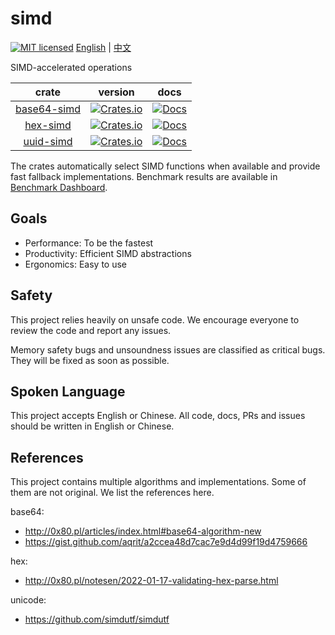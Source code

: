 # simd

[![MIT licensed][mit-badge]][mit-url] [English](./README.md) | [中文](./README.zh-CN.md)

[mit-badge]: https://img.shields.io/badge/license-MIT-blue.svg
[mit-url]: ./LICENSE

SIMD-accelerated operations

|                crate                 |                                                version                                                |                                      docs                                      |
| :----------------------------------: | :---------------------------------------------------------------------------------------------------: | :----------------------------------------------------------------------------: |
| [base64-simd](./crates/base64-simd/) | [![Crates.io](https://img.shields.io/crates/v/base64-simd.svg)](https://crates.io/crates/base64-simd) | [![Docs](https://docs.rs/base64-simd/badge.svg)](https://docs.rs/base64-simd/) |
|    [hex-simd](./crates/hex-simd/)    |    [![Crates.io](https://img.shields.io/crates/v/hex-simd.svg)](https://crates.io/crates/hex-simd)    |    [![Docs](https://docs.rs/hex-simd/badge.svg)](https://docs.rs/hex-simd/)    |
|   [uuid-simd](./crates/uuid-simd/)   |   [![Crates.io](https://img.shields.io/crates/v/uuid-simd.svg)](https://crates.io/crates/uuid-simd)   |   [![Docs](https://docs.rs/uuid-simd/badge.svg)](https://docs.rs/uuid-simd/)   |

The crates automatically select SIMD functions when available and provide fast fallback implementations. Benchmark results are available in [Benchmark Dashboard](https://github.com/Nugine/simd/issues/25).

## Goals

+ Performance: To be the fastest
+ Productivity: Efficient SIMD abstractions
+ Ergonomics: Easy to use

## Safety

This project relies heavily on unsafe code. We encourage everyone to review the code and report any issues.

Memory safety bugs and unsoundness issues are classified as critical bugs. They will be fixed as soon as possible.

## Spoken Language

This project accepts English or Chinese. All code, docs, PRs and issues should be written in English or Chinese.

## References

This project contains multiple algorithms and implementations. Some of them are not original. We list the references here.

base64:

+ <http://0x80.pl/articles/index.html#base64-algorithm-new>
+ <https://gist.github.com/aqrit/a2ccea48d7cac7e9d4d99f19d4759666>

hex:

+ <http://0x80.pl/notesen/2022-01-17-validating-hex-parse.html>

unicode:

+ <https://github.com/simdutf/simdutf>
